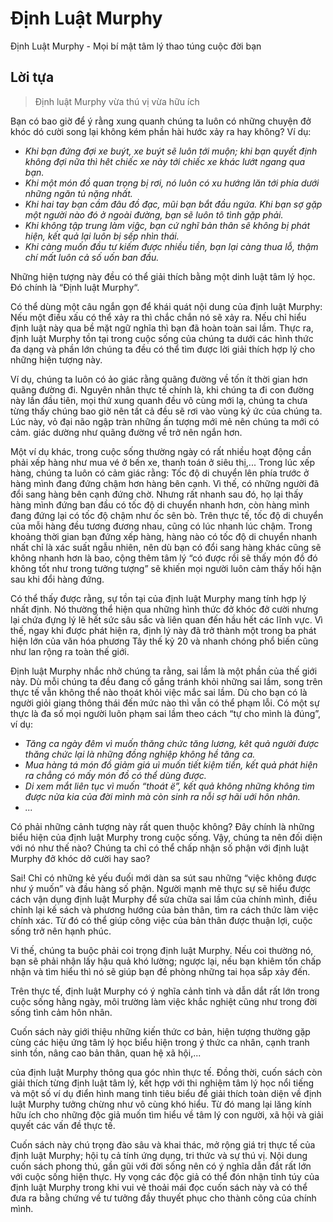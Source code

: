 # Định Luật Murphy

Định Luật Murphy - Mọi bí mật tâm lý thao túng cuộc đời bạn

## Lời tựa

> Định luật Murphy vừa thú vị vừa hữu ích

Bạn có bao giờ để ý rằng xung quanh chúng ta luôn có những chuyện đở khóc dó cười song lại không kém phần hài hước xảy ra hay không? Ví dụ:
- _Khi bạn đứng đợi xe buýt, xe buýt sẽ luôn tới muộn; khi bạn quyết định không đợi nữa thì hêt chiếc xe này tới chiếc xe khác lướt ngang qua bạn._
- _Khi một món đồ quan trọng bị rơi, nó luôn có xu hướng lăn tới phía dưới những ngăn tủ nặng nhất._
- _Khi hai tay bạn cầm đâu đồ đạc, mũi bạn bắt đầu ngứa. Khi bạn sợ gặp một người nào đó ở ngoài đường, bạn sẽ luôn tô tình gặp phải._
- _Khi không tập trung làm viĝc, bạn cứ nghĩ bản thân sẽ không bị phát hiện, kết quả lại luôn bị sếp nhìn thái._
- _Khi càng muốn đầu tư kiếm được nhiều tiền, bạn lại càng thua lỗ, thậm chí mất luôn cả số uốn ban đầu._

Những hiện tượng này đều có thể giải thích bằng một dinh luật tâm lý học. Đó chính là “Định luật Murphy“.

Có thể dùng một câu ngắn gọn để khái quát nội dung của định luật Murphy: Nếu một điều xấu có thể xảy ra thì chắc chắn nó sẽ xảy ra. Nếu chỉ hiểu định luật này qua bề mặt ngữ nghĩa thì bạn đã hoàn toàn sai lầm. Thực ra, định luật Murphy tồn tại trong cuộc sống của chúng ta dưới các hình thức đa dạng và phần lớn chúng ta đều có thể tìm được lời giải thích hợp lý cho những hiện tượng này.

Ví dụ, chúng ta luôn có ảo giác rằng quãng đường về tốn ít thời gian hơn quãng đường đi. Nguyên nhân thực tế chính là, khi chúng ta đi con đường này lần đầu tiên, mọi thứ xung quanh đều vô cùng mới lạ, chúng ta chưa từng thấy chúng bao giờ nên tất cả đều sẽ rơi vào vùng ký ức của chúng ta. Lúc này, vỏ đại não ngập tràn những ấn tượng mới mẻ nên chúng ta mới có cảm. giác dường như quãng đường về trở nên ngắn hơn.

Một ví dụ khác, trong cuộc sống thường ngày có rất nhiều hoạt động cần phải xếp hàng như mua vé ở bến xe, thanh toán ở siêu thị,... Trong lúc xếp hàng, chúng ta luôn có cảm giác rằng: Tốc độ di chuyển lên phía trước ở hàng mình đang đứng chậm hơn hàng bên cạnh. Vì thế, có những người đã đổi sang hàng bên cạnh đứng chờ. Nhưng rất nhanh sau đó, họ lại thấy hàng mình đứng ban đầu có tốc độ di chuyển nhanh hơn, còn hàng mình đang đứng lại có tốc độ chậm như ốc sên bò. Trên thực tế, tốc độ di chuyển của mỗi hàng đều tương đương nhau, cũng có lúc nhanh lúc chậm. Trong khoảng thời gian bạn đứng xếp hàng, hàng nào có tốc độ di chuyển nhanh nhất chỉ là xác suất ngẫu nhiên, nên dù bạn có đổi sang hàng khác cũng sẽ không nhanh hơn là bao, cộng thêm tâm lý “có được rồi sẽ thấy món đồ đó không tốt như trong tưởng tượng” sẽ khiến mọi người luôn cảm thấy hối hận sau khi đổi hàng đứng.

Có thể thấy được rằng, sự tồn tại của định luật Murphy mang tính hợp lý nhất định. Nó thường thể hiện qua những hình thức đở khóc đở cười nhưng lại chứa đựng lý lẽ hết sức sâu sắc và liên quan đến hầu hết các lĩnh vực. Vì thế, ngay khi được phát hiện ra, định lý này đã trở thành một trong ba phát hiện lớn của văn hóa phương Tây thế kỷ 20 và nhanh chóng phổ biến cũng như lan rộng ra toàn thế giới.

Định luật Murphy nhắc nhở chúng ta rằng, sai lầm là một phần của thế giới này. Dù mỗi chúng ta đều đang cố gắng tránh khỏi những sai lầm, song trên thực tế vẫn không thể nào thoát khỏi việc mắc sai lầm. Dù cho bạn có là người giỏi giang thông thái đến mức nào thì vẫn có thể phạm lỗi. Có một sự thực là đa số mọi người luôn phạm sai lầm theo cách “tự cho mình là đúng”, ví dụ:

- _Tăng ca ngày đêm vì muốn thăng chức tăng lương, kêt quả người được thăng chức lại là những đồng nghiệp không hề tăng ca._
- _Mua hàng tá món đồ giảm giá uì muốn tiết kiệm tiền, kết quả phát hiện ra chẳng có mấy món đồ có thể dùng được._
- _Di xem mắt liên tục vì muốn “thoát ë”, kết quả không những không tìm được nửa kia của đời mình mà còn sinh ra nỗi sợ hãi uới hôn nhân._
- _..._

Có phải những cảnh tượng này rất quen thuộc không? Đây chính là những biểu hiện của định luật Murphy trong cuộc sống. Vậy, chúng ta nên đối diện với nó như thế nào? Chúng ta chỉ có thể chấp nhận số phận với định luật Murphy đở khóc dở cười hay sao?

Sai! Chỉ có những kẻ yếu đuối mới dàn sa sút sau những “việc không được như ý muốn” và đầu hàng số phận. Người mạnh mẽ thực sự sẽ hiểu được cách vận dụng định luật Murphy để sửa chữa sai lầm của chính mình, điều chỉnh lại kế sách và phương hướng của bản thân, tìm ra cách thức làm việc chính xác. Từ đó có thể giúp công việc của bản thân được thuận lợi, cuộc sống trở nên hạnh phúc.

Vi thế, chúng ta buộc phải coi trọng định luật Murphy. Nếu coi thường nó, bạn sẽ phải nhận lấy hậu quả khó lường; ngược lại, nếu bạn khiêm tốn chấp nhận và tìm hiểu thì nó sẽ giúp bạn đề phòng những tai họa sắp xảy đến.

Trên thực tế, định luật Murphy có ý nghĩa cảnh tỉnh và dẫn dắt rất lớn trong cuộc sống hằng ngày, môi trường làm việc khắc nghiệt cũng như trong đời sống tình cảm hôn nhân.

Cuốn sách này giới thiệu những kiến thức cơ bản, hiện tượng thường gặp cùng các hiệu ứng tâm lý học biểu hiện trong ý thức ca nhân, cạnh tranh sinh tồn, nâng cao bản thân, quan hệ xã hội,...

của định luật Murphy thông qua góc nhìn thực tế. Đồng thời, cuốn sách còn giải thích từng định luật tâm lý, kết hợp với thi nghiệm tâm lý học nổi tiếng và một số ví dụ điển hình mang tinh tiêu biểu để giải thích toàn diện về định luật Murphy tưởng chừng như vô cùng khó hiểu. Từ đó mang lại lăng kính hữu ích cho những độc giả muốn tìm hiểu về tâm lý con người, xã hội và giải quyết các vấn đề thực tế.

Cuốn sách này chú trọng đào sâu và khai thác, mở rộng giá trị thực tế của định luật Murphy; hội tụ cả tính ứng dụng, tri thức và sự thú vị. Nội dung cuốn sách phong thú, gần gũi với đời sống nên có ý nghĩa dẫn đắt rất lớn với cuộc sống hiện thực. Hy vọng các độc giả có thể đón nhận tỉnh túy của định luật Murphy trong khi vui vẻ thoải mái đọc cuốn sách này và có thể đưa ra bằng chứng về tư tưởng đầy thuyết phục cho thành công của chính mình.